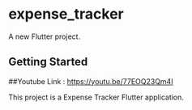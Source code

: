 # expense_tracker

A new Flutter project.

## Getting Started
##Youtube Link : https://youtu.be/77EOQ23Qm4I

This project is a Expense Tracker Flutter application.

